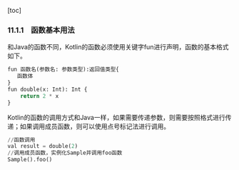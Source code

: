[toc]

### 11.1.1　函数基本用法

和Java的函数不同，Kotlin的函数必须使用关键字fun进行声明，函数的基本格式如下。

```python
fun 函数名(参数名: 参数类型):返回值类型{
   函数体
}
fun double(x: Int): Int {
    return 2 * x
}
```

Kotlin的函数的调用方式和Java一样，如果需要传递参数，则需要按照格式进行传递；如果调用成员函数，则可以使用点号标记法进行调用。

```python
//函数调用
val result = double(2)
//调用成员函数，实例化Sample并调用foo函数
Sample().foo()
```


